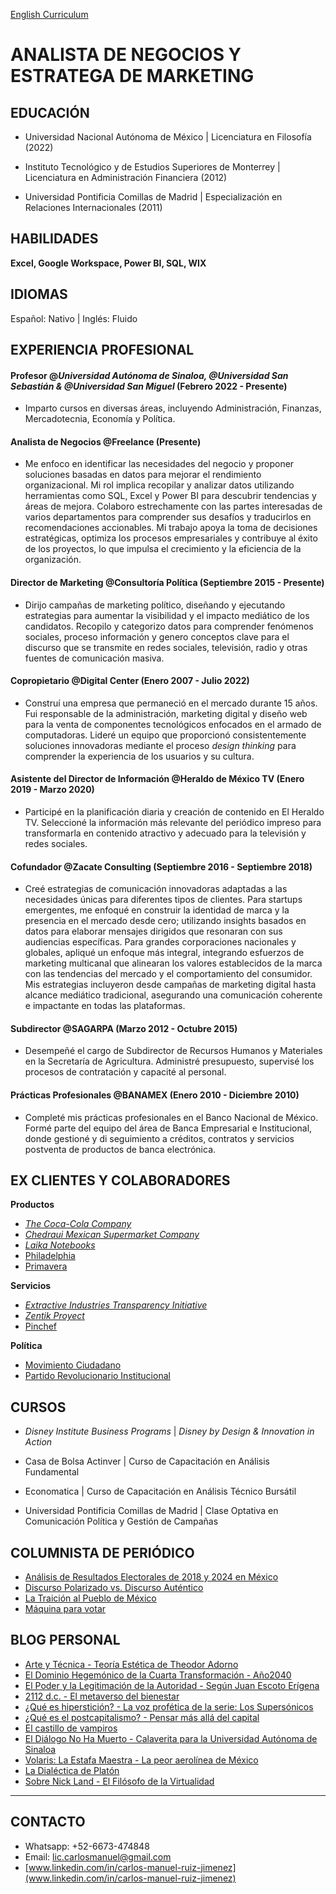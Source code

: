 [English Curriculum](./index.html)

# ANALISTA DE NEGOCIOS Y ESTRATEGA DE MARKETING

## EDUCACIÓN

- Universidad Nacional Autónoma de México | Licenciatura en Filosofía (2022)

- Instituto Tecnológico y de Estudios Superiores de Monterrey | Licenciatura en Administración Financiera (2012)

- Universidad Pontificia Comillas de Madrid | Especialización en Relaciones Internacionales (2011)

## HABILIDADES
**Excel, Google Workspace, Power BI, SQL, WIX**

## IDIOMAS
Español: Nativo | Inglés: Fluido

## EXPERIENCIA PROFESIONAL 

#### Profesor @_Universidad Autónoma de Sinaloa, @Universidad San Sebastián & @Universidad San Miguel_ (Febrero 2022 - Presente)

- Imparto cursos en diversas áreas, incluyendo Administración, Finanzas, Mercadotecnia, Economía y Política.

#### Analista de Negocios @Freelance (Presente)

- Me enfoco en identificar las necesidades del negocio y proponer soluciones basadas en datos para mejorar el rendimiento organizacional. Mi rol implica recopilar y analizar datos utilizando herramientas como SQL, Excel y Power BI para descubrir tendencias y áreas de mejora. Colaboro estrechamente con las partes interesadas de varios departamentos para comprender sus desafíos y traducirlos en recomendaciones accionables. Mi trabajo apoya la toma de decisiones estratégicas, optimiza los procesos empresariales y contribuye al éxito de los proyectos, lo que impulsa el crecimiento y la eficiencia de la organización.

#### Director de Marketing @Consultoría Política (Septiembre 2015 - Presente)

- Dirijo campañas de marketing político, diseñando y ejecutando estrategias para aumentar la visibilidad y el impacto mediático de los candidatos. Recopilo y categorizo datos para comprender fenómenos sociales, proceso información y genero conceptos clave para el discurso que se transmite en redes sociales, televisión, radio y otras fuentes de comunicación masiva.

#### Copropietario @Digital Center (Enero 2007 - Julio 2022)

- Construí una empresa que permaneció en el mercado durante 15 años. Fui responsable de la administración, marketing digital y diseño web para la venta de componentes tecnológicos enfocados en el armado de computadoras. Lideré un equipo que proporcionó consistentemente soluciones innovadoras mediante el proceso _design thinking_ para comprender la experiencia de los usuarios y su cultura.

#### Asistente del Director de Información @Heraldo de México TV (Enero 2019 - Marzo 2020)

- Participé en la planificación diaria y creación de contenido en El Heraldo TV. Seleccioné la información más relevante del periódico impreso para transformarla en contenido atractivo y adecuado para la televisión y redes sociales.

#### Cofundador @Zacate Consulting (Septiembre 2016 - Septiembre 2018)

- Creé estrategias de comunicación innovadoras adaptadas a las necesidades únicas para diferentes tipos de clientes. Para startups emergentes, me enfoqué en construir la identidad de marca y la presencia en el mercado desde cero; utilizando insights basados en datos para elaborar mensajes dirigidos que resonaran con sus audiencias específicas. Para grandes corporaciones nacionales y globales, apliqué un enfoque más integral, integrando esfuerzos de marketing multicanal que alinearan los valores establecidos de la marca con las tendencias del mercado y el comportamiento del consumidor. Mis estrategias incluyeron desde campañas de marketing digital hasta alcance mediático tradicional, asegurando una comunicación coherente e impactante en todas las plataformas.

#### Subdirector @SAGARPA (Marzo 2012 - Octubre 2015)

- Desempeñé el cargo de Subdirector de Recursos Humanos y Materiales en la Secretaría de Agricultura. Administré presupuesto, supervisé los procesos de contratación y capacité al personal.

#### Prácticas Profesionales @BANAMEX (Enero 2010 - Diciembre 2010)

- Completé mis prácticas profesionales en el Banco Nacional de México. Formé parte del equipo del área de Banca Empresarial e Institucional, donde gestioné y di seguimiento a créditos, contratos y servicios postventa de productos de banca electrónica.

## EX CLIENTES Y COLABORADORES

**Productos**
-  [_The Coca-Cola Company_](https://www.coca-cola.com/mx/es)
-  [_Chedraui Mexican Supermarket Company_](https://www.chedraui.com.mx/)
-  [_Laika Notebooks_](https://www.instagram.com/laikanotebooks/)
-  [Philadelphia](https://www.instagram.com/philadelphiamx/?hl=en)
-  [Primavera](https://www.instagram.com/primavera.mx/)



**Servicios**
-  [_Extractive Industries Transparency Initiative_](https://eiti.org/)
-  [_Zentik Proyect_](https://www.instagram.com/zentikproject/)
-  [Pinchef](https://www.instagram.com/pinchefmx/)


**Política**
-  [Movimiento Ciudadano](https://movimientociudadano.mx/)
-  [Partido Revolucionario Institucional](https://pri.org.mx/ElPartidoDeMexico/)



## CURSOS

- _Disney Institute Business Programs_ | _Disney by Design & Innovation in Action_ 

- Casa de Bolsa Actinver | Curso de Capacitación en Análisis Fundamental

- Economatica | Curso de Capacitación en Análisis Técnico Bursátil
  
- Universidad Pontificia Comillas de Madrid | Clase Optativa en Comunicación Política y Gestión de Campañas 


## COLUMNISTA DE PERIÓDICO
- [Análisis de Resultados Electorales de 2018 y 2024 en México](https://politikmnte.com/2024/06/analisis-de-resultados-electorales-de-2018-y-2024-en-mexico/)
- [Discurso Polarizado vs. Discurso Auténtico](https://politikmnte.com/2024/04/discurso-polarizado-vs-discurso-autentico/)
- [La Traición al Pueblo de México](https://politikmnte.com/2024/04/la-traicion-al-pueblo-de-mexico/) 
- [Máquina para votar](https://politikmnte.com/2024/03/maquina-para-votar/) 

## BLOG PERSONAL

- [Arte y Técnica - Teoría Estética de Theodor Adorno](https://hipersticion.substack.com/p/arte-y-tecnica-adorno)
- [El Dominio Hegemónico de la Cuarta Transformación - Año2040](https://hipersticion.substack.com/p/el-dominio-hegemonico-de-la-cuarta)
- [El Poder y la Legitimación de la Autoridad - Según Juan Escoto Erígena](https://hipersticion.substack.com/p/el-poder-y-la-legitimacion-de-la)
- [2112 d.c. - El metaverso del bienestar](https://hipersticion.substack.com/p/2112-dc)
- [¿Qué es hiperstición? - La voz profética de la serie: Los Supersónicos](https://hipersticion.substack.com/p/que-es-hipersticion)
- [¿Qué es el postcapitalismo? - Pensar más allá del capital](https://hipersticion.substack.com/p/que-es-el-postcapitalismo)
- [El castillo de vampiros](https://hipersticion.substack.com/p/el-castillo-de-vampiros)
- [El Diálogo No Ha Muerto - Calaverita para la Universidad Autónoma de Sinaloa](https://hipersticion.substack.com/p/el-dialogo-no-ha-muerto)
- [Volaris: La Estafa Maestra - La peor aerolínea de México](https://hipersticion.substack.com/p/volaris-la-estafa-maestra)
- [La Dialéctica de Platón](https://hipersticion.substack.com/p/la-dialectica-de-platon)
- [Sobre Nick Land - El Filósofo de la Virtualidad](https://hipersticion.substack.com/p/sobrenickland)

***

## CONTACTO

- Whatsapp: +52-6673-474848
- Email: lic.carlosmanuel@gmail.com
- [www.linkedin.com/in/carlos-manuel-ruiz-jimenez](www.linkedin.com/in/carlos-manuel-ruiz-jimenez)
